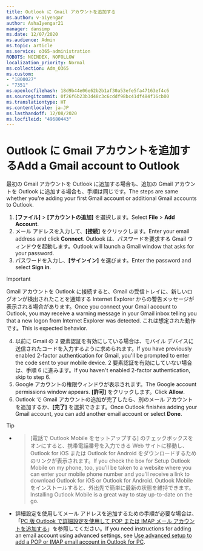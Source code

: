 ```yaml
---
title: Outlook に Gmail アカウントを追加する
ms.author: v-aiyengar
author: AshaIyengar21
manager: dansimp
ms.date: 12/07/2020
ms.audience: Admin
ms.topic: article
ms.service: o365-administration
ROBOTS: NOINDEX, NOFOLLOW
localization_priority: Normal
ms.collection: Adm_O365
ms.custom:
- "1800027"
- "7351"
ms.openlocfilehash: 18d9b44e06e62b2b1af30a53efe5fa47163ef4c6
ms.sourcegitcommit: 0f26f6b23b3d48c3c6cddf98bc41df484f16cb00
ms.translationtype: HT
ms.contentlocale: ja-JP
ms.lasthandoff: 12/08/2020
ms.locfileid: "49680443"
---
```

# <a name="add-a-gmail-account-to-outlook"></a><span data-ttu-id="b397d-102">Outlook に Gmail アカウントを追加する</span><span class="sxs-lookup"><span data-stu-id="b397d-102">Add a Gmail account to Outlook</span></span>

<span data-ttu-id="b397d-103">最初の Gmail アカウントを Outlook に追加する場合も、追加の Gmail アカウントを Outlook に追加する場合も、手順は同じです。</span><span class="sxs-lookup"><span data-stu-id="b397d-103">The steps are same whether you're adding your first Gmail account or additional Gmail accounts to Outlook.</span></span>

1. <span data-ttu-id="b397d-104">**[ファイル]** > **[アカウントの追加]** を選択します。</span><span class="sxs-lookup"><span data-stu-id="b397d-104">Select **File** > **Add Account**.</span></span>
1. <span data-ttu-id="b397d-105">メール アドレスを入力して、**[接続]** をクリックします。</span><span class="sxs-lookup"><span data-stu-id="b397d-105">Enter your email address and click **Connect**.</span></span> <span data-ttu-id="b397d-106">Outlook は、パスワードを要求する Gmail ウィンドウを起動します。</span><span class="sxs-lookup"><span data-stu-id="b397d-106">Outlook will launch a Gmail window that asks for your password.</span></span> 
1. <span data-ttu-id="b397d-107">パスワードを入力し、**[サインイン]** を選びます。</span><span class="sxs-lookup"><span data-stu-id="b397d-107">Enter the password and select **Sign in**.</span></span>
> [!IMPORTANT]
> <span data-ttu-id="b397d-108">Gmail アカウントを Outlook に接続すると、Gmail の受信トレイに、新しいログオンが検出されたことを通知する Internet Explorer からの警告メッセージが表示される場合があります。</span><span class="sxs-lookup"><span data-stu-id="b397d-108">Once you connect your Gmail account to Outlook, you may receive a warning message in your Gmail inbox telling you that a new logon from Internet Explorer was detected.</span></span> <span data-ttu-id="b397d-109">これは想定された動作です。</span><span class="sxs-lookup"><span data-stu-id="b397d-109">This is expected behavior.</span></span>
4. <span data-ttu-id="b397d-110">以前に Gmail の 2 要素認証を有効にしている場合は、モバイル デバイスに送信されたコードを入力するように求められます。</span><span class="sxs-lookup"><span data-stu-id="b397d-110">If you have previously enabled 2-factor authentication for Gmail, you'll be prompted to enter the code sent to your mobile device.</span></span> <span data-ttu-id="b397d-111">2 要素認証を有効にしていない場合は、手順 6 に進みます。</span><span class="sxs-lookup"><span data-stu-id="b397d-111">If you haven't enabled 2-factor authentication, skip to step 6.</span></span>
1. <span data-ttu-id="b397d-112">Google アカウントの権限ウィンドウが表示されます。</span><span class="sxs-lookup"><span data-stu-id="b397d-112">The Google account permissions window appears.</span></span> <span data-ttu-id="b397d-113">**[許可]** をクリックします。</span><span class="sxs-lookup"><span data-stu-id="b397d-113">Click **Allow**.</span></span>
1. <span data-ttu-id="b397d-114">Outlook で Gmail アカウントの追加が完了したら、別のメール アカウントを追加するか、**[完了]** を選択できます。</span><span class="sxs-lookup"><span data-stu-id="b397d-114">Once Outlook finishes adding your Gmail account, you can add another email account or select **Done**.</span></span>
> [!TIP]
- > <span data-ttu-id="b397d-115">[電話で Outlook Mobile をセットアップする] のチェックボックスをオンにすると、携帯電話番号を入力できる Web サイトに移動し、Outlook for iOS または Outlook for Android をダウンロードするためのリンクが表示されます。</span><span class="sxs-lookup"><span data-stu-id="b397d-115">If you check the box for Setup Outlook Mobile on my phone, too, you'll be taken to a website where you can enter your mobile phone number and you'll receive a link to download Outlook for iOS or Outlook for Android.</span></span> <span data-ttu-id="b397d-116">Outlook Mobile をインストールすると、外出先で簡単に最新の状態を維持できます。</span><span class="sxs-lookup"><span data-stu-id="b397d-116">Installing Outlook Mobile is a great way to stay up-to-date on the go.</span></span>
- <span data-ttu-id="b397d-117">詳細設定を使用してメール アドレスを追加するための手順が必要な場合は、「[PC 版 Outlook で詳細設定を使用して POP または IMAP メール アカウントを追加する](https://support.microsoft.com/office/change-or-update-email-account-settings-in-outlook-for-windows-560a9065-3c3a-4ec5-a24f-cdb9a8d622a2#bkmk_advanced)」を参照してください。</span><span class="sxs-lookup"><span data-stu-id="b397d-117">If you need instructions for adding an email account using advanced settings, see [Use advanced setup to add a POP or IMAP email account in Outlook for PC](https://support.microsoft.com/office/change-or-update-email-account-settings-in-outlook-for-windows-560a9065-3c3a-4ec5-a24f-cdb9a8d622a2#bkmk_advanced).</span></span>
